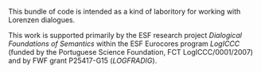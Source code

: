 This bundle of code is intended as a kind of laboritory for working
with Lorenzen dialogues.

This work is supported primarily by the ESF research project
_Dialogical Foundations of Semantics_ within the ESF Eurocores program
_LogICCC_ (funded by the Portuguese Science Foundation, FCT
LogICCC/0001/2007) and by FWF grant P25417-G15 (*LOGFRADIG*).
